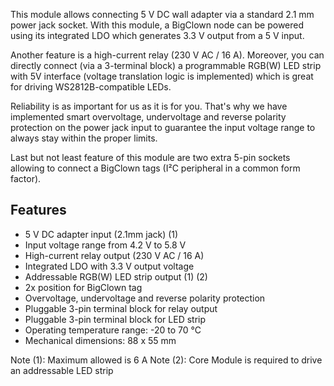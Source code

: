 This module allows connecting 5 V DC wall adapter via a standard 2.1 mm power jack socket. With this module, a BigClown node can be powered using its integrated LDO which generates 3.3 V output from a 5 V input.

Another feature is a high-current relay (230 V AC / 16 A). Moreover, you can directly connect (via a 3-terminal block) a programmable RGB(W) LED strip with 5V interface (voltage translation logic is implemented) which is great for driving WS2812B-compatible LEDs.

Reliability is as important for us as it is for you. That's why we have implemented smart overvoltage, undervoltage and reverse polarity protection on the power jack input to guarantee the input voltage range to always stay within the proper limits.

Last but not least feature of this module are two extra 5-pin sockets allowing to connect a BigClown tags (I²C peripheral in a common form factor).

## Features

* 5 V DC adapter input (2.1mm jack) (1)
* Input voltage range from 4.2 V to 5.8 V
* High-current relay output (230 V AC / 16 A)
* Integrated LDO with 3.3 V output voltage
* Addressable RGB(W) LED strip output (1) (2)
* 2x position for BigClown tag
* Overvoltage, undervoltage and reverse polarity protection
* Pluggable 3-pin terminal block for relay output
* Pluggable 3-pin terminal block for LED strip
* Operating temperature range: -20 to 70 °C
* Mechanical dimensions: 88 x 55 mm

Note (1): Maximum allowed is 6 A
Note (2): Core Module is required to drive an addressable LED strip
